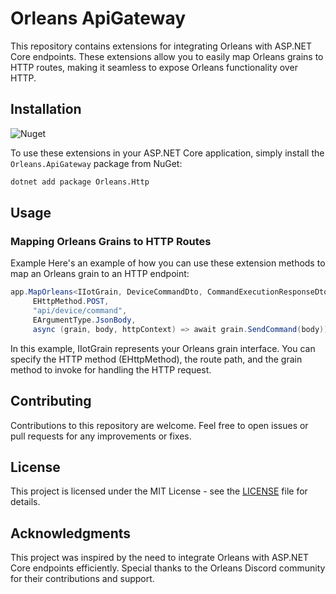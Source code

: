 # Orleans ApiGateway

This repository contains extensions for integrating Orleans with ASP.NET Core endpoints. These extensions allow you to easily map Orleans grains to HTTP routes, making it seamless to expose Orleans functionality over HTTP.

## Installation
![Nuget](https://img.shields.io/nuget/v/Orleans.ApiGateway?logo=NuGet&color=00aa00)

To use these extensions in your ASP.NET Core application, simply install the `Orleans.ApiGateway` package from NuGet:
```bash
dotnet add package Orleans.Http
```


## Usage

### Mapping Orleans Grains to HTTP Routes

Example
Here's an example of how you can use these extension methods to map an Orleans grain to an HTTP endpoint:

```csharp Program.cs
app.MapOrleans<IIotGrain, DeviceCommandDto, CommandExecutionResponseDto>(
     EHttpMethod.POST,
     "api/device/command",
     EArgumentType.JsonBody,
     async (grain, body, httpContext) => await grain.SendCommand(body));
```
In this example, IIotGrain represents your Orleans grain interface. You can specify the HTTP method (EHttpMethod), the route path, and the grain method to invoke for handling the HTTP request.

## Contributing

Contributions to this repository are welcome. Feel free to open issues or pull requests for any improvements or fixes.

## License

This project is licensed under the MIT License - see the [LICENSE](LICENSE) file for details.

## Acknowledgments

This project was inspired by the need to integrate Orleans with ASP.NET Core endpoints efficiently. Special thanks to the Orleans Discord community for their contributions and support.
